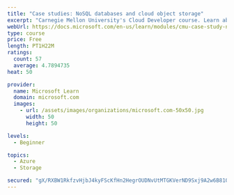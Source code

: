 ```yaml
---
title: "Case studies: NoSQL databases and cloud object storage"
excerpt: "Carnegie Mellon University's Cloud Developer course. Learn about two more types of storage - NoSQL databases and object storage - with case studies from industry."
webUrl: https://docs.microsoft.com/en-us/learn/modules/cmu-case-study-nosql-databases/
type: course
price: Free
length: PT1H22M
ratings:
  count: 57
  average: 4.7894735
heat: 50

provider:
  name: Microsoft Learn
  domain: microsoft.com
  images:
    - url: /assets/images/organizations/microsoft.com-50x50.jpg
      width: 50
      height: 50

levels:
  - Beginner

topics:
  - Azure
  - Storage

secured: "gX/RXBW1RkfzvHjbJ4kyFScKfHn2HegrOUDNvUtMTGKVerND9Sxj9A2w6B81OZY7qYftwQkhGfq8ygaZng98m2ijmQ3AG6HQ5f08nY1Ae2xHCtXQfKHpV4v/QhhEPfWweXgH7ZX/xeeO2w/VzP0Vvwk/YQZgOHF3V+w/03AD0r0kkimDIxa/eHjY24njZ9s7bW2bcKzzIIF+XI+ZiKqqvOphXSPgGZ+tiO9KRAQqfl7sGmRpE8u6a6yMcPKuRx1o27JJsiwbpxtrv5i4pmuCHP7aFIISmIDTanRkRUF0TaWtwpB2WqKNLbl4g6gL+bS7AomKKnfbY0uQgBxomdmswgmKqbZvY2JYMBiK3baQLNXFB6TGLTf2v9xXWeV4eTGN/6GqBfAd2hwNzTDA3qw8v26gwkdyiUD9D/2DQNJUqLA=;iPMAZxCc148Atl/lUFLnVw=="
---
```


